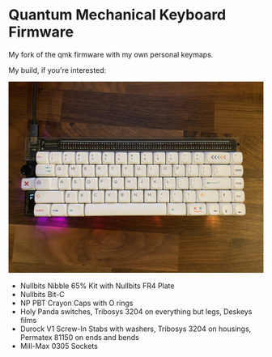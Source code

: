 # Quantum Mechanical Keyboard Firmware

My fork of the qmk firmware with my own personal keymaps.

My build, if you're interested:

![./personal_build_pic.jpg](personal_build_pic.jpg)


- Nullbits Nibble 65% Kit with Nullbits FR4 Plate
- Nullbits Bit-C
- NP PBT Crayon Caps with O rings
- Holy Panda switches, Tribosys 3204 on everything but legs, Deskeys films
- Durock V1 Screw-In Stabs with washers, Tribosys 3204 on housings, Permatex 81150 on ends and bends
- Mill-Max 0305 Sockets
